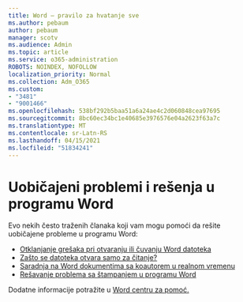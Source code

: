 ```yaml
---
title: Word – pravilo za hvatanje sve
ms.author: pebaum
author: pebaum
manager: scotv
ms.audience: Admin
ms.topic: article
ms.service: o365-administration
ROBOTS: NOINDEX, NOFOLLOW
localization_priority: Normal
ms.collection: Adm_O365
ms.custom:
- "3481"
- "9001466"
ms.openlocfilehash: 538bf292b5baa51a6a24ae4c2d060848cea97695
ms.sourcegitcommit: 8bc60ec34bc1e40685e3976576e04a2623f63a7c
ms.translationtype: MT
ms.contentlocale: sr-Latn-RS
ms.lasthandoff: 04/15/2021
ms.locfileid: "51834241"
---
```

# <a name="common-issues-and-resolutions-with-word"></a>Uobičajeni problemi i rešenja u programu Word

Evo nekih često traženih članaka koji vam mogu pomoći da rešite uobičajene probleme u programu Word:

- [Otklanjanje grešaka pri otvaranju ili čuvanju Word datoteka](https://docs.microsoft.com/alchemyinsights/errors-opening-or-saving-files)
- [Zašto se datoteka otvara samo za čitanje?](https://support.office.com/article/why-did-my-file-open-read-only-3ab4b792-da50-4b38-8628-14c64e1f1d15)
- [Saradnja na Word dokumentima sa koautorem u realnom vremenu](https://support.office.com/article/collaborate-on-word-documents-with-real-time-co-authoring-7dd3040c-3f30-4fdd-bab0-8586492a1f1d?wt.mc_id=fsn_word_share_and_coauthor)
- [Rešavanje problema sa štampanjem u programu Word](https://docs.microsoft.com/office/troubleshoot/word/print-failures-in-word)

Dodatne informacije potražite u [Word centru za pomoć.](https://support.office.com/word)
